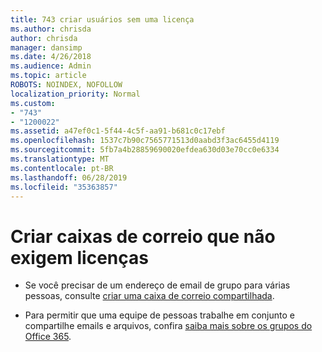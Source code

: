 ```yaml
---
title: 743 criar usuários sem uma licença
ms.author: chrisda
author: chrisda
manager: dansimp
ms.date: 4/26/2018
ms.audience: Admin
ms.topic: article
ROBOTS: NOINDEX, NOFOLLOW
localization_priority: Normal
ms.custom:
- "743"
- "1200022"
ms.assetid: a47ef0c1-5f44-4c5f-aa91-b681c0c17ebf
ms.openlocfilehash: 1537c7b90c7565771513d0aabd3f3ac6455d4119
ms.sourcegitcommit: 5fb7a4b28859690020efdea630d03e70cc0e6334
ms.translationtype: MT
ms.contentlocale: pt-BR
ms.lasthandoff: 06/28/2019
ms.locfileid: "35363857"
---
```

# <a name="create-mailboxes-that-dont-require-licenses"></a>Criar caixas de correio que não exigem licenças

- Se você precisar de um endereço de email de grupo para várias pessoas, consulte [criar uma caixa de correio compartilhada](https://support.office.com/article/871a246d-3acd-4bba-948e-5de8be0544c9).

- Para permitir que uma equipe de pessoas trabalhe em conjunto e compartilhe emails e arquivos, confira [saiba mais sobre os grupos do Office 365](https://support.office.com/article/b565caa1-5c40-40ef-9915-60fdb2d97fa2).

